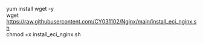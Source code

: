 yum install wget -y<br>
wget https://raw.githubusercontent.com/CY031102/Nginx/main/install_eci_nginx.sh<br>
chmod +x install_eci_nginx.sh

